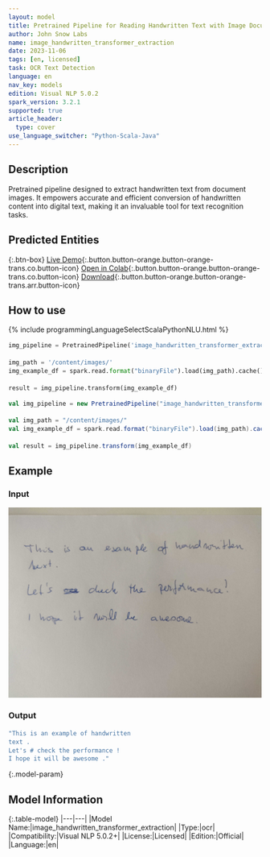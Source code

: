 ```yaml
---
layout: model
title: Pretrained Pipeline for Reading Handwritten Text with Image Documents
author: John Snow Labs
name: image_handwritten_transformer_extraction
date: 2023-11-06
tags: [en, licensed]
task: OCR Text Detection
language: en
nav_key: models
edition: Visual NLP 5.0.2
spark_version: 3.2.1
supported: true
article_header:
  type: cover
use_language_switcher: "Python-Scala-Java"
---
```


## Description

Pretrained pipeline designed to extract handwritten text from document images. It empowers accurate and efficient conversion of handwritten content into digital text, making it an invaluable tool for text recognition tasks.


## Predicted Entities

{:.btn-box}
[Live Demo](https://demo.johnsnowlabs.com/ocr/PP_IMAGE_HANDWRITTEN_TRANSFORMER_EXTRACTION/){:.button.button-orange.button-orange-trans.co.button-icon}
[Open in Colab](https://github.com/JohnSnowLabs/spark-ocr-workshop/blob/master/jupyter/Cards/SparkOcrPretrainedPipelinesImageHandwrittenTransformerExtraction.ipynb){:.button.button-orange.button-orange-trans.co.button-icon}
[Download](https://s3.amazonaws.com/auxdata.johnsnowlabs.com/clinical/ocr/image_handwritten_transformer_extraction_en_5.0.2_3.0_1680289435000.zip){:.button.button-orange.button-orange-trans.arr.button-icon}

## How to use

<div class="tabs-box" markdown="1">
{% include programmingLanguageSelectScalaPythonNLU.html %}

```python
img_pipeline = PretrainedPipeline('image_handwritten_transformer_extraction', 'en', 'clinical/ocr')

img_path = '/content/images/'
img_example_df = spark.read.format("binaryFile").load(img_path).cache()

result = img_pipeline.transform(img_example_df)
```
```scala
val img_pipeline = new PretrainedPipeline("image_handwritten_transformer_extraction", "en", "clinical/ocr")

val img_path = "/content/images/"
val img_example_df = spark.read.format("binaryFile").load(img_path).cache()

val result = img_pipeline.transform(img_example_df)
```
</div>

## Example

### Input
![Screenshot](/assets/images/examples_ocr/image3_1.jpg)

### Output
```bash
"This is an example of handwritten
text .
Let's # check the performance !
I hope it will be awesome ."
```

{:.model-param}
## Model Information

{:.table-model}
|---|---|
|Model Name:|image_handwritten_transformer_extraction|
|Type:|ocr|
|Compatibility:|Visual NLP 5.0.2+|
|License:|Licensed|
|Edition:|Official|
|Language:|en|
